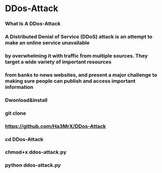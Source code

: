 # DDos-Attack 
### What Is A DDos-Attack

### A Distributed Denial of Service (DDoS) attack is an attempt to make an online service unavailable 
### by overwhelming it with traffic from multiple sources. They target a wide variety of important resources
### from banks to news websites, and present a major challenge to making sure people can publish and access important information

### Dwonload&Install

### git clone 

### https://github.com/Ha3MrX/DDos-Attack

### cd DDos-Attack

### chmod+x ddos-attack.py

### python ddos-attack.py

